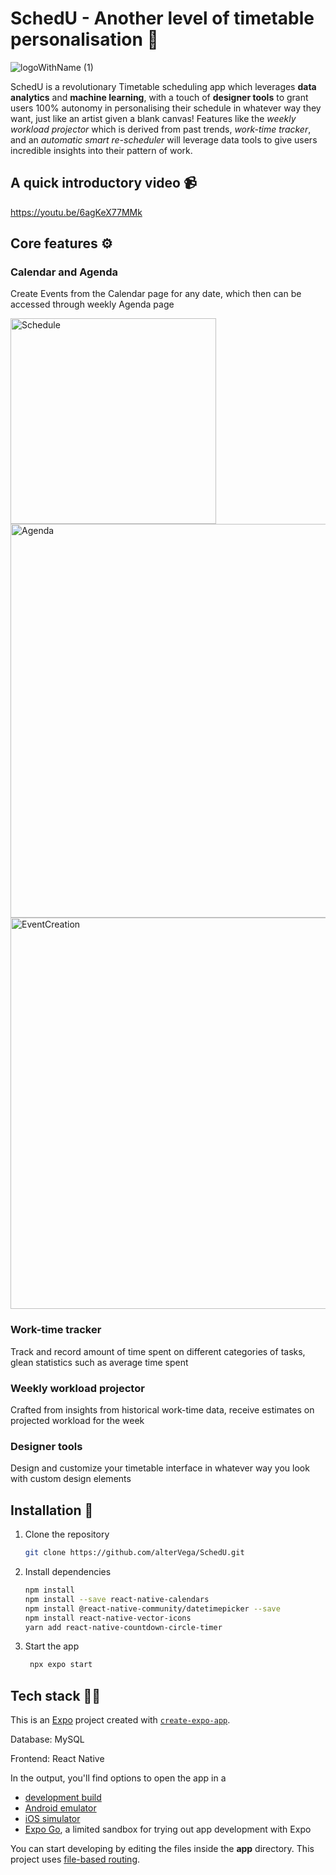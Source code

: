 # SchedU - Another level of timetable personalisation 📆

![logoWithName (1)](https://github.com/alterVega/SchedU/assets/164298842/ecac7372-214d-4c5a-9f8f-1580afc54a0e)

SchedU is a revolutionary Timetable scheduling app which leverages **data analytics** and **machine learning**, with a touch of **designer tools** to grant users 100% autonomy in personalising their schedule in whatever way they want, just like an artist given a blank canvas! Features like the *weekly workload projector* which is derived from past trends, *work-time tracker*, and an *automatic smart re-scheduler* will leverage data tools to give users incredible insights into their pattern of work.



## A quick introductory video 📹

https://youtu.be/6agKeX77MMk



## Core features ⚙️

### Calendar and Agenda
Create Events from the Calendar page for any date, which then can be accessed through weekly Agenda page

<img width="329" alt="Schedule" src="https://github.com/alterVega/SchedU/assets/164298842/a1378298-32ab-4fba-8a89-12bc070c1b39">

<img width="630" alt="Agenda" src="https://github.com/alterVega/SchedU/assets/164298842/427b31be-35be-4185-816b-385ad63919ff">

<img width="626" alt="EventCreation" src="https://github.com/alterVega/SchedU/assets/164298842/9b2e7ac4-0463-4497-a561-b1e4b5423e07">




### Work-time tracker
Track and record amount of time spent on different categories of tasks, glean statistics such as average time spent 

### Weekly workload projector
Crafted from insights from historical work-time data, receive estimates on projected workload for the week

### Designer tools 
Design and customize your timetable interface in whatever way you look with custom design elements 



## Installation 🔨

1. Clone the repository

   ```bash
   git clone https://github.com/alterVega/SchedU.git
   ```

3. Install dependencies

   ```bash
   npm install
   npm install --save react-native-calendars
   npm install @react-native-community/datetimepicker --save
   npm install react-native-vector-icons
   yarn add react-native-countdown-circle-timer
   
   ```

2. Start the app

   ```bash
    npx expo start
   ```


## Tech stack 🧑‍💻
This is an [Expo](https://expo.dev) project created with [`create-expo-app`](https://www.npmjs.com/package/create-expo-app).

Database: MySQL

Frontend: React Native



In the output, you'll find options to open the app in a

- [development build](https://docs.expo.dev/develop/development-builds/introduction/)
- [Android emulator](https://docs.expo.dev/workflow/android-studio-emulator/)
- [iOS simulator](https://docs.expo.dev/workflow/ios-simulator/)
- [Expo Go](https://expo.dev/go), a limited sandbox for trying out app development with Expo

You can start developing by editing the files inside the **app** directory. This project uses [file-based routing](https://docs.expo.dev/router/introduction).







